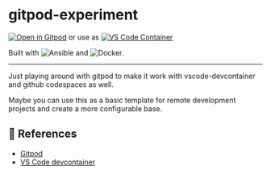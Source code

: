# gitpod-experiment

[![Open in Gitpod](https://gitpod.io/button/open-in-gitpod.svg)](https://gitpod.io/#https://github.com/michael-nextpart/gitpod-experiment)
or use as
[![VS Code Container](https://img.shields.io/static/v1?label=VS+Code&message=Container&logo=visualstudiocode&color=007ACC&logoColor=007ACC&labelColor=2C2C32)](https://open.vscode.dev/microsoft/vscode)

Built with
![Ansible](https://img.shields.io/badge/ansible-%231A1918.svg?logo=ansible&logoColor=white)
and
![Docker](https://img.shields.io/badge/docker-%230db7ed.svg?logo=docker&logoColor=white).

------------------------

Just playing around with gitpod to make it work with vscode-devcontainer and github codespaces as well.

Maybe you can use this as a basic template for remote development projects and create a more configurable base.



## 🔗 References

- [Gitpod](https://www.gitpod.io/docs)
- [VS Code devcontainer](https://code.visualstudio.com/docs/remote/containers)
